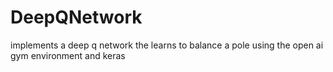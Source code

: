 # DeepQNetwork
implements a deep q network the learns to balance a pole using the open ai gym environment and keras
